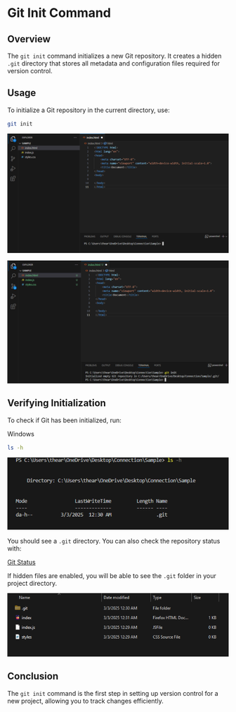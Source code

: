 # Git Init Command  

## Overview  
The `git init` command initializes a new Git repository. It creates a hidden `.git` directory that stores all metadata and configuration files required for version control.  

## Usage  

To initialize a Git repository in the current directory, use:  

```sh
git init
```  
![1](../Images/Git_init/1.png) 

![2](../Images/Git_init/2.png) 

## Verifying Initialization  

To check if Git has been initialized, run:  

Windows
```sh
ls -h 
```  
![3](../Images/Git_init/3.png)

You should see a `.git` directory. You can also check the repository status with:  

[Git Status](git_status.md)  

If hidden files are enabled, you will be able to see the `.git` folder in your project directory.  

![4](../Images/Git_init/4.png)

## Conclusion  

The `git init` command is the first step in setting up version control for a new project, allowing you to track changes efficiently.  
